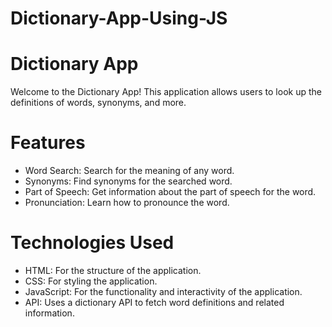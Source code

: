 # Dictionary-App-Using-JS
# Dictionary App
Welcome to the Dictionary App! This application allows users to look up the definitions of words, synonyms, and more.

# Features
* Word Search: Search for the meaning of any word.
* Synonyms: Find synonyms for the searched word.
* Part of Speech: Get information about the part of speech for the word.
* Pronunciation: Learn how to pronounce the word.

# Technologies Used
* HTML: For the structure of the application.
* CSS: For styling the application.
* JavaScript: For the functionality and interactivity of the application.
* API: Uses a dictionary API to fetch word definitions and related information.
